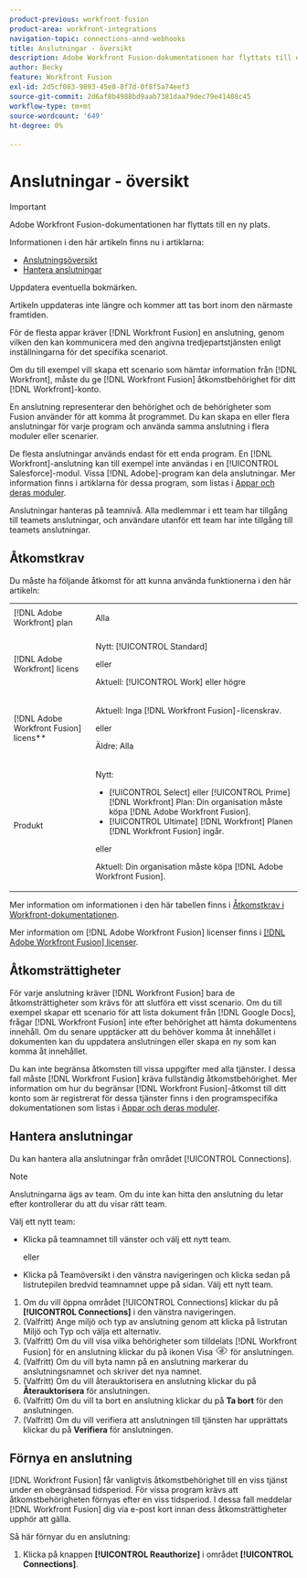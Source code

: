```yaml
---
product-previous: workfront-fusion
product-area: workfront-integrations
navigation-topic: connections-annd-webhooks
title: Anslutningar - översikt
description: Adobe Workfront Fusion-dokumentationen har flyttats till en ny plats. Den här artikeln har tagits bort, men innehåller en länk till den nya artikeln som innehåller den här funktionen.
author: Becky
feature: Workfront Fusion
exl-id: 2d5cf083-9893-45e8-8f7d-0f8f5a74eef3
source-git-commit: 2d6af8b4988bd9aab7381daa79dec79e41408c45
workflow-type: tm+mt
source-wordcount: '649'
ht-degree: 0%

---
```


# Anslutningar - översikt

>[!IMPORTANT]
>
>Adobe Workfront Fusion-dokumentationen har flyttats till en ny plats.
>
>Informationen i den här artikeln finns nu i artiklarna:
>
>* [Anslutningsöversikt](https://experienceleague.adobe.com/docs/workfront-fusion/using/get-started-with-fusion/understand-workfront-fusion/connection-overview.html)
>* [Hantera anslutningar](https://experienceleague.adobe.com/docs/workfront-fusion/using/create-scenarios/connect-to-applications/manage-connections.html)
>
>Uppdatera eventuella bokmärken.
>
>Artikeln uppdateras inte längre och kommer att tas bort inom den närmaste framtiden.

<!-- Audited: 3/2024-->

För de flesta appar kräver [!DNL Workfront Fusion] en anslutning, genom vilken den kan kommunicera med den angivna tredjepartstjänsten enligt inställningarna för det specifika scenariot.

Om du till exempel vill skapa ett scenario som hämtar information från [!DNL Workfront], måste du ge [!DNL Workfront Fusion] åtkomstbehörighet för ditt [!DNL Workfront]-konto.

En anslutning representerar den behörighet och de behörigheter som Fusion använder för att komma åt programmet. Du kan skapa en eller flera anslutningar för varje program och använda samma anslutning i flera moduler eller scenarier.

De flesta anslutningar används endast för ett enda program. En [!DNL Workfront]-anslutning kan till exempel inte användas i en [!UICONTROL Salesforce]-modul. Vissa [!DNL Adobe]-program kan dela anslutningar. Mer information finns i artiklarna för dessa program, som listas i [Appar och deras moduler](/help/quicksilver/workfront-fusion/apps-and-their-modules/apps-and-their-modules.md).

Anslutningar hanteras på teamnivå. Alla medlemmar i ett team har tillgång till teamets anslutningar, och användare utanför ett team har inte tillgång till teamets anslutningar.

## Åtkomstkrav

Du måste ha följande åtkomst för att kunna använda funktionerna i den här artikeln:

<table style="table-layout:auto">
 <col> 
 <col> 
 <tbody> 
  <tr> 
   <td role="rowheader">[!DNL Adobe Workfront] plan</td> 
   <td> <p>Alla</p> </td> 
  </tr> 
  <tr data-mc-conditions=""> 
   <td role="rowheader">[!DNL Adobe Workfront] licens</td> 
   <td> <p>Nytt: [!UICONTROL Standard]</p><p>eller</p><p>Aktuell: [!UICONTROL Work] eller högre</p> </td> 
  </tr> 
  <tr> 
   <td role="rowheader">[!DNL Adobe Workfront Fusion] licens**</td> 
   <td>
   <p>Aktuell: Inga [!DNL Workfront Fusion]-licenskrav.</p>
   <p>eller</p>
   <p>Äldre: Alla </p>
   </td> 
  </tr> 
  <tr> 
   <td role="rowheader">Produkt</td> 
   <td>
   <p>Nytt:</p> <ul><li>[!UICONTROL Select] eller [!UICONTROL Prime] [!DNL Workfront] Plan: Din organisation måste köpa [!DNL Adobe Workfront Fusion].</li><li>[!UICONTROL Ultimate] [!DNL Workfront] Planen [!DNL Workfront Fusion] ingår.</li></ul>
   <p>eller</p>
   <p>Aktuell: Din organisation måste köpa [!DNL Adobe Workfront Fusion].</p>
   </td> 
  </tr>
 </tbody> 
</table>

Mer information om informationen i den här tabellen finns i [Åtkomstkrav i Workfront-dokumentationen](/help/quicksilver/administration-and-setup/add-users/access-levels-and-object-permissions/access-level-requirements-in-documentation.md).

Mer information om [!DNL Adobe Workfront Fusion] licenser finns i [[!DNL Adobe Workfront Fusion] licenser](../../workfront-fusion/get-started/license-automation-vs-integration.md).

## Åtkomsträttigheter

För varje anslutning kräver [!DNL Workfront Fusion] bara de åtkomsträttigheter som krävs för att slutföra ett visst scenario. Om du till exempel skapar ett scenario för att lista dokument från [!DNL Google Docs], frågar [!DNL Workfront Fusion] inte efter behörighet att hämta dokumentens innehåll. Om du senare upptäcker att du behöver komma åt innehållet i dokumenten kan du uppdatera anslutningen eller skapa en ny som kan komma åt innehållet.

Du kan inte begränsa åtkomsten till vissa uppgifter med alla tjänster. I dessa fall måste [!DNL Workfront Fusion] kräva fullständig åtkomstbehörighet. Mer information om hur du begränsar [!DNL Workfront Fusion]-åtkomst till ditt konto som är registrerat för dessa tjänster finns i den programspecifika dokumentationen som listas i [Appar och deras moduler](/help/quicksilver/workfront-fusion/apps-and-their-modules/apps-and-their-modules.md).

## Hantera anslutningar

Du kan hantera alla anslutningar från området [!UICONTROL Connections].

>[!NOTE]
>
>Anslutningarna ägs av team. Om du inte kan hitta den anslutning du letar efter kontrollerar du att du visar rätt team.
>
>Välj ett nytt team:
>
>* Klicka på teamnamnet till vänster och välj ett nytt team.
>
>    eller
>
>* Klicka på Teamöversikt i den vänstra navigeringen och klicka sedan på listrutepilen bredvid teamnamnet uppe på sidan. Välj ett nytt team.

1. Om du vill öppna området [!UICONTROL Connections] klickar du på <b>[!UICONTROL Connections]</b> i den vänstra navigeringen.
1. (Valfritt) Ange miljö och typ av anslutning genom att klicka på listrutan Miljö och Typ och välja ett alternativ.
1. (Valfritt) Om du vill visa vilka behörigheter som tilldelats [!DNL Workfront Fusion] för en anslutning klickar du på ikonen Visa ![Visa anslutningsbehörigheter](assets/view-connection-permissions.png) för anslutningen.
1. (Valfritt) Om du vill byta namn på en anslutning markerar du anslutningsnamnet och skriver det nya namnet.
1. (Valfritt) Om du vill återauktorisera en anslutning klickar du på **Återauktorisera** för anslutningen.
1. (Valfritt) Om du vill ta bort en anslutning klickar du på **Ta bort** för den anslutningen.
1. (Valfritt) Om du vill verifiera att anslutningen till tjänsten har upprättats klickar du på **Verifiera** för anslutningen.



## Förnya en anslutning

[!DNL Workfront Fusion] får vanligtvis åtkomstbehörighet till en viss tjänst under en obegränsad tidsperiod. För vissa program krävs att åtkomstbehörigheten förnyas efter en viss tidsperiod. I dessa fall meddelar [!DNL Workfront Fusion] dig via e-post kort innan dess åtkomsträttigheter upphör att gälla.

Så här förnyar du en anslutning:

1. Klicka på knappen **[!UICONTROL Reauthorize]** i området **[!UICONTROL Connections]**.
